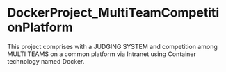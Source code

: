 # DockerProject_MultiTeamCompetitionPlatform
This project comprises with a JUDGING SYSTEM and competition among MULTI TEAMS on a common platform via Intranet using Container technology named Docker.

